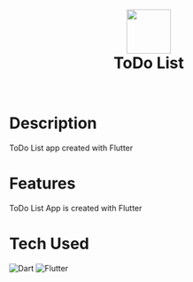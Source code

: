 <div align="center">
      <h1> <img src="https://cdn-icons-png.flaticon.com/512/100/100470.png" width="80px"><br/>ToDo List</h1>
     </div>
<p align="center"> <a href="https://twitter.com/lvieira268" target="_blank"><img alt="" src="https://img.shields.io/badge/Twitter-1DA1F2?style=normal&logo=twitter&logoColor=white" style="vertical-align:center" /></a> <a href="https://www.linkedin.com/in/lvieira268/}" target="_blank"><img alt="" src="https://img.shields.io/badge/LinkedIn-0077B5?style=normal&logo=linkedin&logoColor=white" style="vertical-align:center" /></a> </p>

# Description
ToDo List app created with  Flutter

# Features
ToDo List App is created with Flutter

# Tech Used
 ![Dart](https://img.shields.io/badge/dart-%230175C2.svg?style=for-the-badge&logo=dart&logoColor=white) ![Flutter](https://img.shields.io/badge/Flutter-%2302569B.svg?style=for-the-badge&logo=Flutter&logoColor=white)
 
